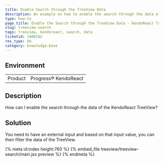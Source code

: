 ```yaml
---
title: Enable Search through the TreeView Data
description: An example on how to enable the search through the data of the KendoReact TreeView.
type: how-to
page_title: Enable the Search through the TreeView Data - KendoReact TreeView
slug: treeview-search
tags: treeview, kendoreact, search, data
ticketid: 1408162
res_type: kb
category: knowledge-base
---
```


## Environment

<table>
    <tbody>
	    <tr>
	    	<td>Product</td>
	    	<td>Progress® KendoReact</td>
	    </tr>
    </tbody>
</table>


## Description

How can I enable the search through the data of the KendoReact TreeView?

## Solution

You need to have an external input and based on that input value, you can then filter the data of the TreeView.

{% meta id:index height:760 %}
{% embed_file treeview/treeview-search/main.jsx preview %}
{% endmeta %}
